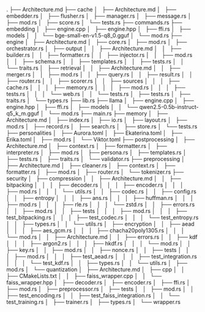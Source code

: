 .
├── Architecture.md
├── cache
│   ├── Architecture.md
│   ├── embedder.rs
│   ├── flusher.rs
│   ├── manager.rs
│   ├── message.rs
│   ├── mod.rs
│   ├── score.rs
│   └── tests.rs
├── commands.rs
├── embedding
│   ├── engine.cpp
│   ├── engine.hpp
│   ├── ffi.rs
│   ├── models
│   │   └── bge-small-en-v1.5-q8_0.gguf
│   └── mod.rs
├── engine
│   ├── Architecture.md
│   ├── core.rs
│   ├── mod.rs
│   ├── orchestrator.rs
│   ├── output
│   │   ├── Architecture.md
│   │   ├── builder.rs
│   │   ├── formatter.rs
│   │   ├── injector.rs
│   │   ├── mod.rs
│   │   ├── schema.rs
│   │   ├── templates.rs
│   │   ├── tests.rs
│   │   └── traits.rs
│   ├── retrieval
│   │   ├── Architecture.md
│   │   ├── merger.rs
│   │   ├── mod.rs
│   │   ├── query.rs
│   │   ├── result.rs
│   │   ├── router.rs
│   │   ├── scorer.rs
│   │   ├── sources
│   │   │   ├── cache.rs
│   │   │   ├── memory.rs
│   │   │   ├── mod.rs
│   │   │   ├── tests.rs
│   │   │   └── web.rs
│   │   └── tests.rs
│   ├── tests.rs
│   ├── traits.rs
│   └── types.rs
├── lib.rs
├── llama
│   ├── engine.cpp
│   ├── engine.hpp
│   ├── ffi.rs
│   ├── models
│   │   └── qwen2.5-0.5b-instruct-q5_k_m.gguf
│   └── mod.rs
├── main.rs
├── memory
│   ├── Architecture.md
│   ├── index.rs
│   ├── io.rs
│   ├── layout.rs
│   ├── mod.rs
│   ├── record.rs
│   ├── search.rs
│   ├── store.rs
│   └── tests.rs
├── personalities
│   ├── Aurora.toml
│   ├── Ekaterina.toml
│   ├── Erika.toml
│   ├── mod.rs
│   └── Viktor.toml
├── postprocessing
│   ├── Architecture.md
│   ├── context.rs
│   ├── formatter.rs
│   ├── interpreter.rs
│   ├── mod.rs
│   ├── persona.rs
│   ├── templates.rs
│   ├── tests.rs
│   ├── traits.rs
│   └── validator.rs
├── preprocessing
│   ├── Architecture.md
│   ├── cleaner.rs
│   ├── context.rs
│   ├── formatter.rs
│   ├── mod.rs
│   ├── router.rs
│   └── tokenizer.rs
├── security
│   ├── compression
│   │   ├── Architecture.md
│   │   ├── bitpacking
│   │   │   ├── decoder.rs
│   │   │   ├── encoder.rs
│   │   │   ├── mod.rs
│   │   │   └── utils.rs
│   │   ├── codec.rs
│   │   ├── config.rs
│   │   ├── entropy
│   │   │   ├── ans.rs
│   │   │   ├── huffman.rs
│   │   │   ├── mod.rs
│   │   │   ├── rle.rs
│   │   │   └── zstd.rs
│   │   ├── errors.rs
│   │   ├── mod.rs
│   │   ├── tests
│   │   │   ├── mod.rs
│   │   │   ├── test_bitpacking.rs
│   │   │   ├── test_codec.rs
│   │   │   └── test_entropy.rs
│   │   ├── types.rs
│   │   └── utils.rs
│   ├── encryption
│   │   ├── aead
│   │   │   ├── aes_gcm.rs
│   │   │   ├── chacha20poly1305.rs
│   │   │   └── mod.rs
│   │   ├── Architecture.md
│   │   ├── errors.rs
│   │   ├── kdf
│   │   │   ├── argon2.rs
│   │   │   ├── hkdf.rs
│   │   │   └── mod.rs
│   │   ├── key.rs
│   │   ├── mod.rs
│   │   ├── nonce.rs
│   │   ├── tests
│   │   │   ├── mod.rs
│   │   │   ├── test_aead.rs
│   │   │   ├── test_integration.rs
│   │   │   └── test_kdf.rs
│   │   ├── types.rs
│   │   └── utils.rs
│   ├── mod.rs
│   └── quantization
│   ├── Architecture.md
│   ├── cpp
│   │   ├── CMakeLists.txt
│   │   ├── faiss_wrapper.cpp
│   │   └── faiss_wrapper.hpp
│   ├── decoder.rs
│   ├── encoder.rs
│   ├── ffi.rs
│   ├── mod.rs
│   ├── preprocessor.rs
│   ├── tests
│   │   ├── mod.rs
│   │   ├── test_encoding.rs
│   │   ├── test_faiss_integration.rs
│   │   └── test_training.rs
│   ├── trainer.rs
│   ├── types.rs
│   └── wrapper.rs
